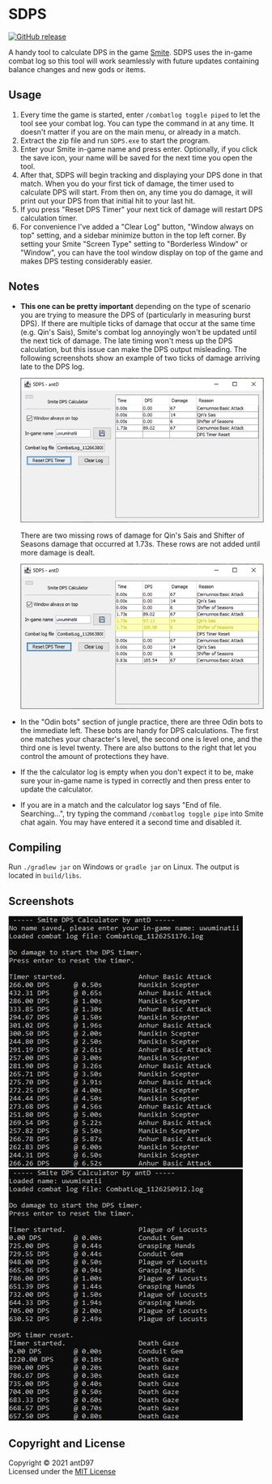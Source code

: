 # SDPS

[![GitHub release](https://img.shields.io/github/downloads/antD97/SDPS/v2.0/total)](https://github.com/antD97/SmiteDPS/releases/tag/v2.0)

A handy tool to calculate DPS in the game [Smite](https://smitegame.com/). SDPS uses the in-game
combat log so this tool will work seamlessly with future updates containing balance changes and new
gods or items.

## Usage

1. Every time the game is started, enter `/combatlog toggle piped` to let the tool see your combat
   log. You can type the command in at any time. It doesn't matter if you are on the main menu,
   or already in a match.
2. Extract the zip file and run `SDPS.exe` to start the program.
3. Enter your Smite in-game name and press enter. Optionally, if you click the save icon, your name
   will be saved for the next time you open the tool.
4. After that, SDPS will begin tracking and displaying your DPS done in that match. When you do your
   first tick of damage, the timer used to calculate DPS will start. From then on, any time you
   do damage, it will print out your DPS from that initial hit to your last hit.
5. If you press "Reset DPS Timer" your next tick of damage will restart DPS calculation timer.
6. For convenience I've added a "Clear Log" button, "Window always on top" setting, and a sidebar
   minimize button in the top left corner. By setting your Smite "Screen Type" setting to
   "Borderless Window" or "Window", you can have the tool window display on top of the game and
   makes DPS testing considerably easier.

## Notes

- **This one can be pretty important** depending on the type of scenario you are trying to measure
  the DPS of (particularly in measuring burst DPS). If there are multiple ticks of damage that occur
  at the same time (e.g. Qin's Sais), Smite's combat log annoyingly won't be updated until the next
  tick of damage. The late timing won't mess up the DPS calculation, but this issue can make the DPS
  output misleading. The following screenshots show an example of two ticks of damage arriving late
  to the DPS log.

  ![Screenshot 3](pics/screenshot3.png)
  
  There are two missing rows of damage for Qin's Sais and Shifter of Seasons damage that occurred
  at 1.73s. These rows are not added until more damage is dealt.

  ![Screenshot 4](pics/screenshot4.png)

- In the "Odin bots" section of jungle practice, there are three Odin bots to the immediate left.
  These bots are handy for DPS calculations. The first one matches your character's level, the
  second one is level one, and the third one is level twenty. There are also buttons to the right
  that let you control the amount of protections they have.

- If the the calculator log is empty when you don't expect it to be, make sure your in-game name is
  typed in correctly and then press enter to update the calculator.

- If you are in a match and the calculator log says "End of file. Searching...", try typing the
  command `/combatlog toggle pipe` into Smite chat again. You may have entered it a second time and
  disabled it.

## Compiling

Run `./gradlew jar` on Windows or `gradle jar` on Linux. The output is located in `build/libs`.

## Screenshots

![Screenshot 1](pics/screenshot1.png) ![Screenshot 2](pics/screenshot2.png)

## Copyright and License

Copyright © 2021 antD97  
Licensed under the [MIT License](LICENSE)
